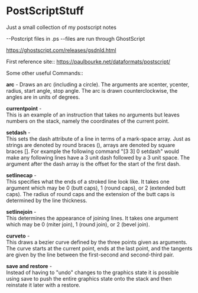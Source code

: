 # PostScriptStuff

Just a small collection of my postscript notes

--Postcript files in .ps
--files are run through GhostScript

https://ghostscript.com/releases/gsdnld.html

First reference site::
https://paulbourke.net/dataformats/postscript/

Some other useful Commands::

**arc** 	- 
Draws an arc (including a circle). The arguments are xcenter, ycenter, radius, start angle, stop angle. The arc is drawn counterclockwise, the angles are in units of degrees.

**currentpoint** 	-  	
This is an example of an instruction that takes no arguments but leaves numbers on the stack, namely the coordinates of the current point.

**setdash** 	-  	
This sets the dash attribute of a line in terms of a mark-space array. Just as strings are denoted by round braces (), arrays are denoted by square braces []. For example the following command "[3 3] 0 setdash" would make any following lines have a 3 unit dash followed by a 3 unit space. The argument after the dash array is the offset for the start of the first dash.

**setlinecap** 	-  	
This specifies what the ends of a stroked line look like. It takes one argument which may be 0 (butt caps), 1 (round caps), or 2 (extended butt caps). The radius of round caps and the extension of the butt caps is determined by the line thickness.
	
**setlinejoin** 	-  	
This determines the appearance of joining lines. It takes one argument which may be 0 (miter join), 1 (round join), or 2 (bevel join).

**curveto** 	-  	
This draws a bezier curve defined by the three points given as arguments. The curve starts at the current point, ends at the last point, and the tangents are given by the line between the first-second and second-third pair.

**save and restore** 	-  	
Instead of having to "undo" changes to the graphics state it is possible using save to push the entire graphics state onto the stack and then reinstate it later with a restore. 
